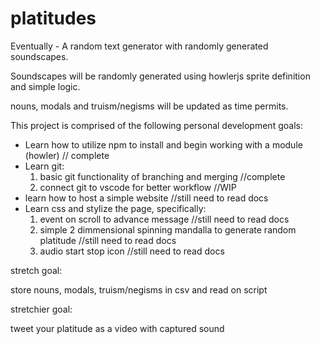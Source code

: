 # platitudes

Eventually - A random text generator with randomly generated soundscapes.

Soundscapes will be randomly generated using howlerjs sprite definition and simple logic.

nouns, modals and truism/negisms will be updated as time permits.

This project is comprised of the following personal development goals:

- Learn how to utilize npm to install and begin working with a module (howler)  // complete
- Learn git:
  1) basic git functionality of branching and merging                          //complete
  2) connect git to vscode for better workflow                                 //WIP
- learn how to host a simple website                                           //still need to read docs
- Learn css and stylize the page, specifically:
  1) event on scroll to advance message                                        //still need to read docs
  2) simple 2 dimmensional spinning mandalla to generate random platitude      //still need to read docs
  3) audio start stop icon                                                     //still need to read docs

stretch goal:

store nouns, modals, truism/negisms in csv and read on script                 

stretchier goal:

tweet your platitude as a video with captured sound
